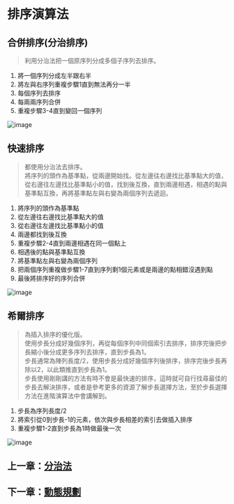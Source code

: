 # 排序演算法

## 合併排序(分治排序)

> 利用分治法把一個原序列分成多個子序列去排序。

1. 將一個序列分成左半跟右半
2. 將左與右序列重複步驟1直到無法再分一半
3. 每個序列去排序
4. 每兩兩序列合併
5. 重複步驟3-4直到變回一個序列

![image](https://github.com/xixa3333/algorithm/assets/128284090/25bc862a-835d-4a61-9f6e-f495e228314f)

## 快速排序

> 都使用分治法去排序。  
> 將序列的頭作為基準點，從兩邊開始找。從左邊往右邊找比基準點大的值，從右邊往左邊找比基準點小的值，找到後互換，直到兩邊相遇，相遇的點與基準點互換，再將基準點左與右變為兩個序列去遞迴。

1. 將序列的頭作為基準點
2. 從左邊往右邊找比基準點大的值
3. 從右邊往左邊找比基準點小的值
4. 兩邊都找到後互換
5. 重複步驟2-4直到兩邊相遇在同一個點上
6. 相遇後的點與基準點互換
7. 將基準點左與右變為兩個序列
8. 把兩個序列重複做步驟1-7直到序列剩1個元素或是兩邊的點相錯沒遇到點
9. 最後將排序好的序列合併

![image](https://github.com/xixa3333/algorithm/assets/128284090/bc3bdab1-c691-469a-9195-c4314be66219)

## 希爾排序

> 為插入排序的優化版。  
> 使用步長分成好幾個序列，再從每個序列中同個索引去排序，排序完後把步長縮小後分成更多序列去排序，直到步長為1。  
> 步長通常為陣列長度/2，使用步長分成好幾個序列後排序，排序完後步長再除以2，以此類推直到步長為1。  
> 步長使用剛剛講的方法有時不會是最快速的排序，這時就可自行找尋最佳的步長去解決排序，或者是參考更多的資源了解步長選擇方法，至於步長選擇方法在進階演算法中會講解到。

1. 步長為序列長度/2
2. 將索引從0到步長-1的元素，依次與步長相差的索引去做插入排序
3. 重複步驟1-2直到步長為1時做最後一次

![image](https://github.com/xixa3333/algorithm/assets/128284090/48898577-134e-4ea7-9e8d-c553621498c8)

## 上一章：[分治法](https://github.com/xixa3333/algorithm/blob/main/%E5%88%86%E6%B2%BB%E6%B3%95.md)
## 下一章：[動態規劃](https://github.com/xixa3333/algorithm/blob/main/%E5%8B%95%E6%85%8B%E8%A6%8F%E5%8A%83.md)
